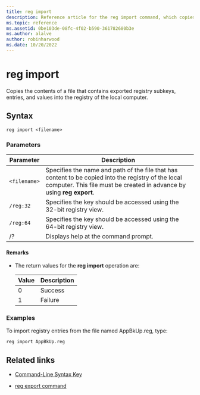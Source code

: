 ```yaml
---
title: reg import
description: Reference article for the reg import command, which copies the contents of a file that contains exported registry subkeys, entries, and values into the registry of the local computer.
ms.topic: reference
ms.assetid: 0be103de-08fc-4f02-b590-361782680b3e
ms.author: alalve
author: robinharwood
ms.date: 10/20/2022
---
```


# reg import

Copies the contents of a file that contains exported registry subkeys, entries, and values into the registry of the local computer.

## Syntax

```
reg import <filename>
```

### Parameters

| Parameter | Description |
|--|--|
| `<filename>` | Specifies the name and path of the file that has content to be copied into the registry of the local computer. This file must be created in advance by using **reg export**. |
|`/reg:32`|Specifies the key should be accessed using the 32-bit registry view.|
|`/reg:64`|Specifies the key should be accessed using the 64-bit registry view.|
| /? | Displays help at the command prompt. |

#### Remarks

- The return values for the **reg import** operation are:

    | Value | Description |
    |--|--|
    | 0 | Success |
    | 1 | Failure |

### Examples

To import registry entries from the file named AppBkUp.reg, type:

```
reg import AppBkUp.reg
```

## Related links

- [Command-Line Syntax Key](command-line-syntax-key.md)

- [reg export command](reg-export.md)
